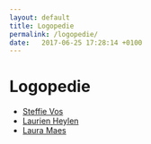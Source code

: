 ```yaml
---
layout: default
title: Logopedie
permalink: /logopedie/
date:   2017-06-25 17:28:14 +0100
---
```

# Logopedie

<ul>
	<li><a href="{{ site.baseurl }}/logopedie/steffie_vos.html">Steffie Vos</a></li> 
	<li><a href="{{ site.baseurl }}/logopedie/laurien_heylen.html">Laurien Heylen</a></li>
	<li><a href="{{ site.baseurl }}/logopedie/laura_maes.html">Laura Maes</a></li>
</ul>
